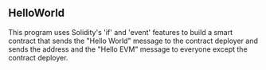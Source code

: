 ## HelloWorld

This program uses Solidity's 'if' and 'event' features to build a smart contract that sends the "Hello World" message to the contract deployer and sends the address and the "Hello EVM" message to everyone except the contract deployer.